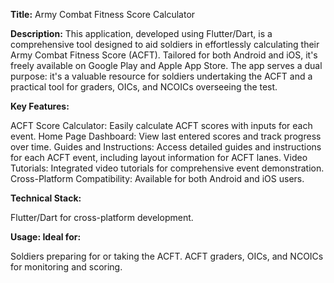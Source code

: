 **Title:** Army Combat Fitness Score Calculator

**Description:**
This application, developed using Flutter/Dart, is a comprehensive tool designed to aid soldiers in effortlessly calculating their Army Combat Fitness Score (ACFT). Tailored for both Android and iOS, it's freely available on Google Play and Apple App Store. The app serves a dual purpose: it's a valuable resource for soldiers undertaking the ACFT and a practical tool for graders, OICs, and NCOICs overseeing the test.

**Key Features:**

ACFT Score Calculator: Easily calculate ACFT scores with inputs for each event.
Home Page Dashboard: View last entered scores and track progress over time.
Guides and Instructions: Access detailed guides and instructions for each ACFT event, including layout information for ACFT lanes.
Video Tutorials: Integrated video tutorials for comprehensive event demonstration.
Cross-Platform Compatibility: Available for both Android and iOS users.


**Technical Stack:**

Flutter/Dart for cross-platform development.


**Usage:
Ideal for:**

Soldiers preparing for or taking the ACFT.
ACFT graders, OICs, and NCOICs for monitoring and scoring.
